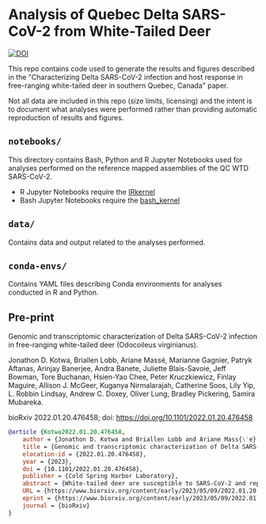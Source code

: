 # Analysis of Quebec Delta SARS-CoV-2 from White-Tailed Deer

[![DOI](https://zenodo.org/badge/694358857.svg)](https://zenodo.org/badge/latestdoi/694358857)

This repo contains code used to generate the results and figures described in the "Characterizing Delta SARS-CoV-2 infection and host response in free-ranging white-tailed deer in southern Quebec, Canada" paper.

Not all data are included in this repo (size limits, licensing) and the intent is to document what analyses were performed rather than providing automatic reproduction of results and figures.

## `notebooks/`

This directory contains Bash, Python and R Jupyter Notebooks used for analyses performed on the reference mapped assemblies of the QC WTD SARS-CoV-2.

* R Jupyter Notebooks require the [IRkernel](https://irkernel.github.io/installation/)
* Bash Jupyter Notebooks require the [bash_kernel](https://pypi.org/project/bash_kernel/)

## `data/`

Contains data and output related to the analyses performed.

## `conda-envs/`

Contains YAML files describing Conda environments for analyses conducted in R and Python.

## Pre-print

Genomic and transcriptomic characterization of Delta SARS-CoV-2 infection in free-ranging white-tailed deer (Odocoileus virginianus).

Jonathon D. Kotwa, Briallen Lobb, Ariane Massé, Marianne Gagnier, Patryk Aftanas, Arinjay Banerjee, Andra Banete, Juliette Blais-Savoie, Jeff Bowman, Tore Buchanan, Hsien-Yao Chee, Peter Kruczkiewicz, Finlay Maguire, Allison J. McGeer, Kuganya Nirmalarajah, Catherine Soos, Lily Yip, L. Robbin Lindsay, Andrew C. Doxey, Oliver Lung, Bradley Pickering, Samira Mubareka.

bioRxiv 2022.01.20.476458; doi: https://doi.org/10.1101/2022.01.20.476458 

```bibtex
@article {Kotwa2022.01.20.476458,
	author = {Jonathon D. Kotwa and Briallen Lobb and Ariane Mass{\'e} and Marianne Gagnier and Patryk Aftanas and Arinjay Banerjee and Andra Banete and Juliette Blais-Savoie and Jeff Bowman and Tore Buchanan and Hsien-Yao Chee and Peter Kruczkiewicz and Finlay Maguire and Allison J. McGeer and Kuganya Nirmalarajah and Catherine Soos and Lily Yip and L. Robbin Lindsay and Andrew C. Doxey and Oliver Lung and Bradley Pickering and Samira Mubareka},
	title = {Genomic and transcriptomic characterization of Delta SARS-CoV-2 infection in free-ranging white-tailed deer (Odocoileus virginianus)},
	elocation-id = {2022.01.20.476458},
	year = {2023},
	doi = {10.1101/2022.01.20.476458},
	publisher = {Cold Spring Harbor Laboratory},
	abstract = {White-tailed deer are susceptible to SARS-CoV-2 and represent a highly important species for surveillance. Nasal swabs and retropharyngeal lymph nodes from white-tailed deer (n=258) collected in November 2021 from Qu{\'e}bec, Canada were analyzed for SARS-CoV-2 RNA. We employed viral genomics and transcriptomics to further characterize infection and investigate host response to infection. We detected Delta SARS-CoV-2 (AY.44) in deer from the Estrie region; sequences clustered with human sequences from GISAID collected in October 2021 from Vermont, USA, which borders this region. Mutations in the S-gene and a deletion in ORF8 encoding a truncated protein were detected. Host expression patterns in SARS-CoV-2 infected deer were associated with the innate immune response, including signalling pathways related to anti-viral, pro- and anti-inflammatory signalling, and host damage. Our findings provide preliminary insights of host response to SARS-CoV-2 infection in deer and underscores the importance of ongoing surveillance of key wildlife species for SARS-CoV-2.Competing Interest StatementThe authors have declared no competing interest.},
	URL = {https://www.biorxiv.org/content/early/2023/05/09/2022.01.20.476458},
	eprint = {https://www.biorxiv.org/content/early/2023/05/09/2022.01.20.476458.full.pdf},
	journal = {bioRxiv}
}
```
